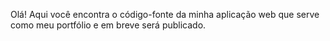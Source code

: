 Olá! Aqui você encontra o código-fonte da minha aplicação web que serve como meu portfólio e em breve será publicado.
